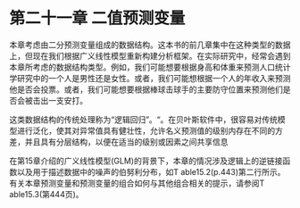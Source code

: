 # 第二十一章 二值预测变量

本章考虑由二分预测变量组成的数据结构。这本书的前几章集中在这种类型的数据上，但现在我们根据广义线性模型重新构建分析框架。在实际研究中，经常会遇到本章所考虑的数据结构类型。例如，我们可能想要根据身高和体重来预测人口统计学研究中的一个人是男性还是女性。或者，我们可能想根据一个人的年收入来预测他是否会投票。或者，我们可能想要根据棒球击球手的主要防守位置来预测他们是否会被击出一支安打。

这类数据结构的传统处理称为“逻辑回归”。“。在贝叶斯软件中，很容易对传统模型进行泛化，使其对异常值具有健壮性，允许名义预测值的级别内存在不同的方差，并且具有分层结构，以便在适当的级别或因素之间共享信息

在第15章介绍的广义线性模型(GLM)的背景下，本章的情况涉及逻辑上的逆链接函数以及用于描述数据中的噪声的伯努利分布，如T able15.2(p.443)第二行所示。有关本章预测变量和预测变量的组合如何与其他组合相关的提示，请参阅T able15.3(第444页)。